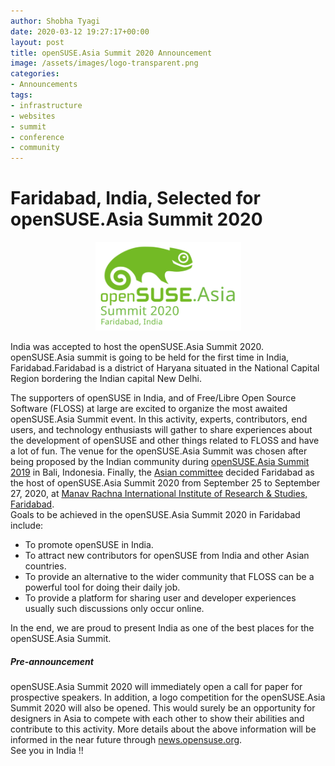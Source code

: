 ```yaml
---
author: Shobha Tyagi
date: 2020-03-12 19:27:17+00:00
layout: post
title: openSUSE.Asia Summit 2020 Announcement
image: /assets/images/logo-transparent.png
categories:
- Announcements
tags:
- infrastructure
- websites
- summit
- conference
- community
---
```

<h1>Faridabad, India, Selected for openSUSE.Asia Summit 2020</h1>

<p align="center"><img src="/assets/images/logo-transparent.png" alt="alt text" width="233" height="142"></p>
India was accepted to host the openSUSE.Asia Summit 2020. openSUSE.Asia summit is going to be held for the first time in India, 
Faridabad.Faridabad is a district of Haryana  situated in the National Capital Region bordering the Indian capital New Delhi.

The supporters of openSUSE in India, and  of Free/Libre Open Source Software (FLOSS) at large are excited to organize 
the most awaited openSUSE.Asia Summit event. In this activity, experts, contributors, end users, and technology enthusiasts 
will gather to share experiences about the development of openSUSE and other things related to FLOSS and have a lot of fun.
The venue for the openSUSE.Asia Summit was chosen after being proposed by the Indian community during 
[openSUSE.Asia Summit 2019](https://events.opensuse.org/conferences/summitasia19) in Bali, Indonesia. Finally, the 
[Asian committee](https://en.opensuse.org/openSUSE:Asia_Organization_Committee) decided Faridabad as the host of 
openSUSE.Asia Summit 2020 from September 25 to September 27, 2020, at 
[Manav Rachna International Institute of Research & Studies, Faridabad](https://manavrachna.edu.in/international-institute-of-research-and-studies/).\
Goals to be achieved in the openSUSE.Asia Summit 2020 in Faridabad include:  
* To promote openSUSE in India.
* To attract new contributors for openSUSE from India and other Asian countries.
* To provide an alternative to the wider community that FLOSS can be a powerful tool for doing their daily job.
* To provide a platform for sharing user and developer experiences usually such discussions only occur online.

In the end, we are proud to present India as one of the best places for the openSUSE.Asia Summit.  
<h5>Pre-announcement</h5>

openSUSE.Asia Summit 2020 will immediately open a call for paper for prospective speakers. 
In addition, a logo competition for the openSUSE.Asia Summit 2020 will also be opened. 
This would surely be an opportunity for designers in Asia to compete with each other to show their abilities and contribute 
to this activity. More details about the above information will be informed in the near future through [news.opensuse.org](https://news.opensuse.org).\
See you in India !!
